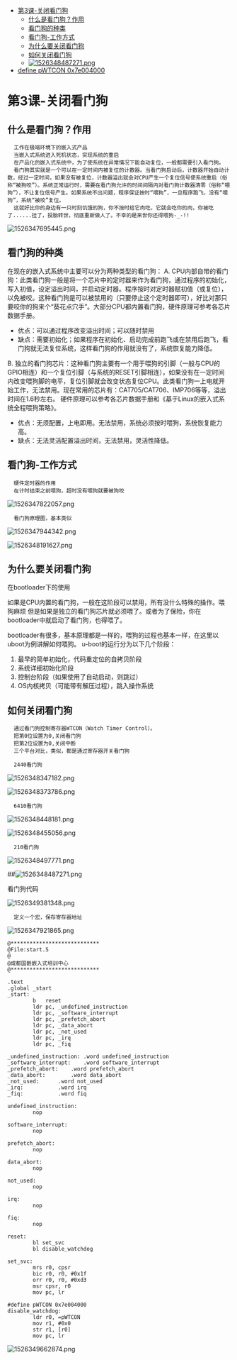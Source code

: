 <!-- TOC depthFrom:1 depthTo:6 withLinks:1 updateOnSave:1 orderedList:0 -->

- [第3课-关闭看门狗](#第3课-关闭看门狗)
	- [什么是看门狗？作用](#什么是看门狗作用)
	- [看门狗的种类](#看门狗的种类)
	- [看门狗-工作方式](#看门狗-工作方式)
	- [为什么要关闭看门狗](#为什么要关闭看门狗)
	- [如何关闭看门狗](#如何关闭看门狗)
	- [![1526348487271.png](image/1526348487271.png)](#1526348487271pngimage1526348487271png)
- [define pWTCON 0x7e004000](#define-pwtcon-0x7e004000)

<!-- /TOC -->
# 第3课-关闭看门狗

## 什么是看门狗？作用

      工作在极端环境下的嵌入式产品
      当嵌入式系统进入死机状态，实现系统的重启
      在产品化的嵌入式系统中，为了使系统在异常情况下能自动复位，一般都需要引入看门狗。
      看门狗其实就是一个可以在一定时间内被复位的计数器。当看门狗启动后，计数器开始自动计数，经过一定时间，如果没有被复位，计数器溢出就会对CPU产生一个复位信号使系统重启（俗称“被狗咬”）。系统正常运行时，需要在看门狗允许的时间间隔内对看门狗计数器清零（俗称“喂狗”），不让复位信号产生。如果系统不出问题，程序保证按时“喂狗”，一旦程序跑飞，没有“喂狗”，系统“被咬”复位。
      这就好比你的身边有一只时刻饥饿的狗，你不按时给它肉吃，它就会吃你的肉，你被吃了......挂了，投胎转世，彻底重新做人了。不幸的是来世你还得喂狗-_-!!

![1526347695445.png](image/1526347695445.png)

## 看门狗的种类

在现在的嵌入式系统中主要可以分为两种类型的看门狗：
A. CPU内部自带的看门狗：此类看门狗一般是将一个芯片中的定时器来作为看门狗，通过程序的初始化，写入初值，设定溢出时间，并启动定时器。程序按时对定时器赋初值（或复位），以免被咬。这种看门狗是可以被禁用的（只要停止这个定时器即可），好比对那只要咬你的狗来个“葵花点穴手”。大部分CPU都内置看门狗，硬件原理可参考各芯片数据手册。

* 优点：可以通过程序改变溢出时间；可以随时禁用
* 缺点：需要初始化；如果程序在初始化、启动完成前跑飞或在禁用后跑飞，看门狗就无法复位系统，这样看门狗的作用就没有了，系统恢复能力降低。

B. 独立的看门狗芯片：这种看门狗主要有一个用于喂狗的引脚（一般与CPU的GPIO相连）和一个复位引脚（与系统的RESET引脚相连），如果没有在一定时间内改变喂狗脚的电平，复位引脚就会改变状态复位CPU。此类看门狗一上电就开始工作，无法禁用。现在常用的芯片有：CAT705/CAT706、IMP706等等，溢出时间在1.6秒左右。 硬件原理可以参考各芯片数据手册和《基于Linux的嵌入式系统全程喂狗策略》。

* 优点：无须配置，上电即用。无法禁用，系统必须按时喂狗，系统恢复能力高。
* 缺点：无法灵活配置溢出时间，无法禁用，灵活性降低。


## 看门狗-工作方式

      硬件定时器的作用
      在计时结束之前喂狗，超时没有喂狗就要被狗咬

![1526347822057.png](image/1526347822057.png)

      看门狗原理图，基本类似

![1526347944342.png](image/1526347944342.png)

![1526348191627.png](image/1526348191627.png)

## 为什么要关闭看门狗

在bootloader下的使用

如果是CPU内置的看门狗，一般在这阶段可以禁用，所有没什么特殊的操作。喂狗麻烦
但是如果是独立的看门狗芯片就必须喂了。或者为了保险，你在bootloader中就启动了看门狗，也得喂了。

bootloader有很多，基本原理都是一样的，喂狗的过程也基本一样，在这里以uboot为例讲解如何喂狗。
u-boot的运行分为以下几个阶段：

1. 最早的简单初始化，代码重定位的自拷贝阶段
2. 系统详细初始化阶段
3. 控制台阶段（如果使用了自动启动，则跳过）
4. OS内核拷贝（可能带有解压过程），跳入操作系统

## 如何关闭看门狗

      通过看门狗控制寄存器WTCON（Watch Timer Control）。
      把第0位设置为0,关闭看门狗
      把第2位设置为0,关闭中断
      三个平台对比，类似，都是通过寄存器开关看门狗

      2440看门狗

![1526348347182.png](image/1526348347182.png)

![1526348373786.png](image/1526348373786.png)

      6410看门狗

![1526348448181.png](image/1526348448181.png)

![1526348455056.png](image/1526348455056.png)

      210看门狗

![1526348497771.png](image/1526348497771.png)

##![1526348487271.png](image/1526348487271.png)

 看门狗代码

![1526349381348.png](image/1526349381348.png)

      定义一个宏，保存寄存器地址

![1526347921865.png](image/1526347921865.png)

```
@****************************
@File:start.S
@
@成都国嵌嵌入式培训中心
@****************************

.text
.global	_start
_start:
		b	reset
		ldr	pc, _undefined_instruction
		ldr	pc, _software_interrupt
		ldr	pc, _prefetch_abort
		ldr	pc, _data_abort
		ldr	pc, _not_used
		ldr	pc, _irq
		ldr	pc, _fiq

_undefined_instruction: .word undefined_instruction
_software_interrupt:	.word software_interrupt
_prefetch_abort:	.word prefetch_abort
_data_abort:		.word data_abort
_not_used:		.word not_used
_irq:			.word irq
_fiq:			.word fiq

undefined_instruction:
		nop

software_interrupt:
		nop

prefetch_abort:
		nop

data_abort:
		nop

not_used:
		nop

irq:
		nop

fiq:
		nop

reset:
		bl set_svc
		bl disable_watchdog

set_svc:
		mrs r0, cpsr
		bic r0, r0, #0x1f
		orr r0, r0, #0xd3
		msr cpsr, r0
		mov pc, lr

#define pWTCON 0x7e004000
disable_watchdog:
		ldr r0, =pWTCON
		mov r1, #0x0
		str r1, [r0]
		mov pc, lr

```

![1526349662874.png](image/1526349662874.png) 
